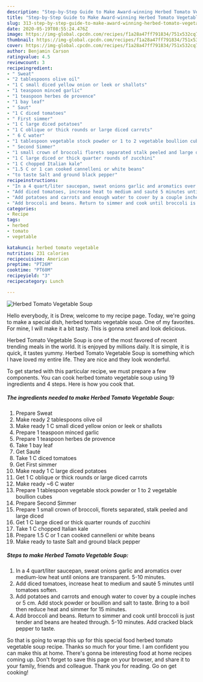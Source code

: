 ```yaml
---
description: "Step-by-Step Guide to Make Award-winning Herbed Tomato Vegetable Soup"
title: "Step-by-Step Guide to Make Award-winning Herbed Tomato Vegetable Soup"
slug: 313-step-by-step-guide-to-make-award-winning-herbed-tomato-vegetable-soup
date: 2020-05-19T08:55:24.476Z
image: https://img-global.cpcdn.com/recipes/f1a28a47ff791834/751x532cq70/herbed-tomato-vegetable-soup-recipe-main-photo.jpg
thumbnail: https://img-global.cpcdn.com/recipes/f1a28a47ff791834/751x532cq70/herbed-tomato-vegetable-soup-recipe-main-photo.jpg
cover: https://img-global.cpcdn.com/recipes/f1a28a47ff791834/751x532cq70/herbed-tomato-vegetable-soup-recipe-main-photo.jpg
author: Benjamin Carson
ratingvalue: 4.5
reviewcount: 3
recipeingredient:
- " Sweat"
- "2 tablespoons olive oil"
- "1 C small diced yellow onion or leek or shallots"
- "1 teaspoon minced garlic"
- "1 teaspoon herbes de provence"
- "1 bay leaf"
- " Saut"
- "1 C diced tomatoes"
- " First simmer"
- "1 C large diced potatoes"
- "1 C oblique or thick rounds or large diced carrots"
- " 6 C water"
- "1 tablespoon vegetable stock powder or 1 to 2 vegetable boullion cubes"
- " Second Simmer"
- "1 small crown of broccoli florets separated stalk peeled and large diced"
- "1 C large diced or thick quarter rounds of zucchini"
- "1 C chopped Italian kale"
- "1.5 C or 1 can cooked cannelleni or white beans"
- "to taste Salt and ground black pepper"
recipeinstructions:
- "In a 4 quart/liter saucepan, sweat onions garlic and aromatics over medium-low heat until onions are transparent. 5-10 minutes."
- "Add diced tomatoes, increase heat to medium and sauté 5 minutes until tomatoes soften."
- "Add potatoes and carrots and enough water to cover by a couple inches or 5 cm. Add stock powder or bouillon and salt to taste. Bring to a boil then reduce heat and simmer for 15 minutes."
- "Add broccoli and beans. Return to simmer and cook until broccoli is just tender and beans are heated through. 5-10 minutes. Add cracked black pepper to taste."
categories:
- Recipe
tags:
- herbed
- tomato
- vegetable

katakunci: herbed tomato vegetable 
nutrition: 231 calories
recipecuisine: American
preptime: "PT26M"
cooktime: "PT60M"
recipeyield: "3"
recipecategory: Lunch

---
```



![Herbed Tomato Vegetable Soup](https://img-global.cpcdn.com/recipes/f1a28a47ff791834/751x532cq70/herbed-tomato-vegetable-soup-recipe-main-photo.jpg)

Hello everybody, it is Drew, welcome to my recipe page. Today, we're going to make a special dish, herbed tomato vegetable soup. One of my favorites. For mine, I will make it a bit tasty. This is gonna smell and look delicious.

Herbed Tomato Vegetable Soup is one of the most favored of recent trending meals in the world. It is enjoyed by millions daily. It is simple, it is quick, it tastes yummy. Herbed Tomato Vegetable Soup is something which I have loved my entire life. They are nice and they look wonderful.




To get started with this particular recipe, we must prepare a few components. You can cook herbed tomato vegetable soup using 19 ingredients and 4 steps. Here is how you cook that.

<!--inarticleads1-->

##### The ingredients needed to make Herbed Tomato Vegetable Soup:

1. Prepare  Sweat
1. Make ready 2 tablespoons olive oil
1. Make ready 1 C small diced yellow onion or leek or shallots
1. Prepare 1 teaspoon minced garlic
1. Prepare 1 teaspoon herbes de provence
1. Take 1 bay leaf
1. Get  Sauté
1. Take 1 C diced tomatoes
1. Get  First simmer
1. Make ready 1 C large diced potatoes
1. Get 1 C oblique or thick rounds or large diced carrots
1. Make ready  ~6 C water
1. Prepare 1 tablespoon vegetable stock powder or 1 to 2 vegetable boullion cubes
1. Prepare  Second Simmer
1. Prepare 1 small crown of broccoli, florets separated, stalk peeled and large diced
1. Get 1 C large diced or thick quarter rounds of zucchini
1. Take 1 C chopped Italian kale
1. Prepare 1.5 C or 1 can cooked cannelleni or white beans
1. Make ready to taste Salt and ground black pepper




<!--inarticleads2-->

##### Steps to make Herbed Tomato Vegetable Soup:

1. In a 4 quart/liter saucepan, sweat onions garlic and aromatics over medium-low heat until onions are transparent. 5-10 minutes.
1. Add diced tomatoes, increase heat to medium and sauté 5 minutes until tomatoes soften.
1. Add potatoes and carrots and enough water to cover by a couple inches or 5 cm. Add stock powder or bouillon and salt to taste. Bring to a boil then reduce heat and simmer for 15 minutes.
1. Add broccoli and beans. Return to simmer and cook until broccoli is just tender and beans are heated through. 5-10 minutes. Add cracked black pepper to taste.




So that is going to wrap this up for this special food herbed tomato vegetable soup recipe. Thanks so much for your time. I am confident you can make this at home. There's gonna be interesting food at home recipes coming up. Don't forget to save this page on your browser, and share it to your family, friends and colleague. Thank you for reading. Go on get cooking!

